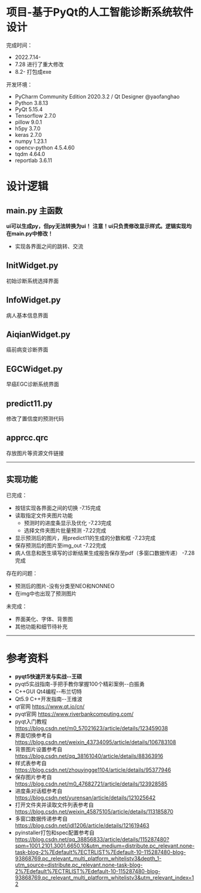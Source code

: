 # 项目-基于PyQt的人工智能诊断系统软件设计

完成时间：
* 2022.7.14-
* 7.28 进行了重大修改
* 8.2- 打包成exe

开发环境：
* PyCharm Community Edition 2020.3.2 / Qt Designer @yaofanghao
* Python 3.8.13
* PyQt 5.15.4
* Tensorflow 2.7.0
* pillow 9.0.1
* h5py 3.7.0
* keras 2.7.0
* numpy 1.23.1
* opencv-python 4.5.4.60
* tqdm 4.64.0
* reportlab 3.6.11

# 设计逻辑
## main.py 主函数
**ui可以生成py，但py无法转换为ui！**
**注意！ui只负责修改显示样式。逻辑实现均在main.py中修改！**
* 实现各界面之间的跳转、交流

## InitWidget.py 
初始诊断系统选择界面

## InfoWidget.py
病人基本信息界面

## AiqianWidget.py 
癌前病变诊断界面

## EGCWidget.py
早癌EGC诊断系统界面

## predict11.py
修改了置信度的预测代码

## apprcc.qrc
存放图片等资源文件链接

------
## 实现功能
已完成：
* 按钮实现各界面之间的切换 -7.15完成
* 读取指定文件夹图片功能
    * 预测时的进度条显示及优化 -7.23完成
    * 选择文件夹图片批量预测 -7.22完成
* 显示预测后的图片，用predict11的生成的分数和框 -7.23完成
* 保存预测后的图片至img_out -7.22完成  
* 病人信息和医生填写的诊断结果生成报告保存至pdf（多窗口数据传递） -7.28完成

存在的问题：
* 预测后的图片-没有分类至NEO和NONNEO
* 在img中也出现了预测图片

未完成：
* 界面美化、字体、背景图 
* 其他功能和细节待补充
  
------
# 参考资料
* **pyqt5快速开发与实战--王硕**
* pyqt5实战指南-手把手教你掌握100个精彩案例--白振勇
* C++GUI Qt4编程--布兰切特
* Qt5.9 C++开发指南--王维波
* qt官网 https://www.qt.io/cn/
* pyqt官网 https://www.riverbankcomputing.com/
* pyqt入门教程 https://blog.csdn.net/m0_57021623/article/details/123459038
* 界面切换参考自 https://blog.csdn.net/weixin_43734095/article/details/106783108
* 背景图片设置参考自 https://blog.csdn.net/qq_38161040/article/details/88363916
* 样式表参考自 https://blog.csdn.net/zhouyingge1104/article/details/95377946
* 保存图片参考自 https://blog.csdn.net/m0_47682721/article/details/123928585
* 进度条对话框参考自 https://blog.csdn.net/yurensan/article/details/121025642
* 打开文件夹并读取文件列表参考自 https://blog.csdn.net/weixin_45875105/article/details/113185870
* 多窗口数据传递参考自 https://blog.csdn.net/jdl1206/article/details/121619463
* pyinstaller打包和spec配置参考自 https://blog.csdn.net/qq_38856833/article/details/115287480?spm=1001.2101.3001.6650.10&utm_medium=distribute.pc_relevant.none-task-blog-2%7Edefault%7ECTRLIST%7Edefault-10-115287480-blog-93868769.pc_relevant_multi_platform_whitelistv3&depth_1-utm_source=distribute.pc_relevant.none-task-blog-2%7Edefault%7ECTRLIST%7Edefault-10-115287480-blog-93868769.pc_relevant_multi_platform_whitelistv3&utm_relevant_index=12
